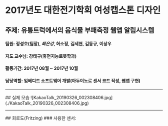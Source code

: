 # 2017년도 대한전기학회 여성캡스톤 디자인 
## 주제: 유통트럭에서의 음식물 부패측정 웹앱 알림시스템
#### 팀원: 정성호(팀장), ***최은강***, 허소정, 김세현, 김동규, 이상우 
#### 지도 교수님: 강태구(휴먼지능로봇학과)
#### 활동기간: 2017년 08월 ~ 2017년 10월
#### 담당역할: 임베디드 소프트웨어 개발(아두이노로 센서 코드 작성, 웹앱 구현)
<hr/>
## 실제 모습
![KakaoTalk_20190326_002308406.jpg](./KakaoTalk_20190326_002308406.jpg)
<hr/>
## 회로도(Fritzing)
### 사용한 센서: 



